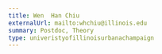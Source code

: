 ```yaml
---
title: Wen  Han Chiu
externalUrl: mailto:whchiu@illinois.edu
summary: Postdoc, Theory
type: univeristyofillinoisurbanachampaign
---
```

